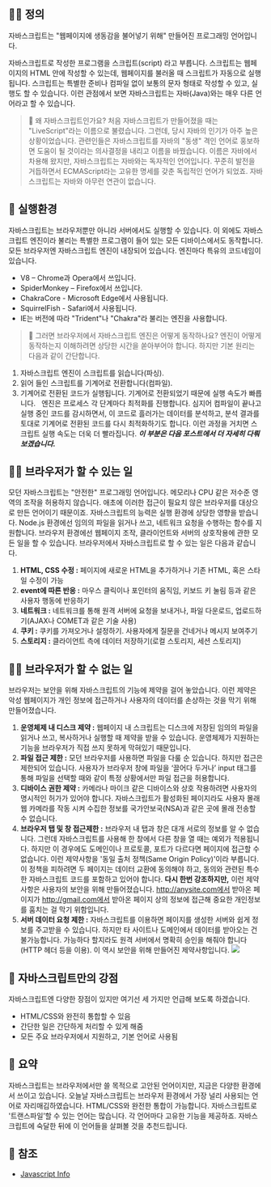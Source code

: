 ## 🙋‍♂️ 정의

자바스크립트는 "웹페이지에 생동감을 불어넣기 위해" 만들어진 프로그래밍 언어입니다.

자바스크립트로 작성한 프로그램을 스크립트(script) 라고 부릅니다. 스크립트는 웹페이지의 HTML 안에 작성할 수 있는데, 웹페이지를 불러올 때 스크립트가 자동으로 실행됩니다.
스크립트는 특별한 준비나 컴파일 없이 보통의 문자 형태로 작성할 수 있고, 실행도 할 수 있습니다.
이런 관점에서 보면 자바스크립트는 자바(Java)와는 매우 다른 언어라고 할 수 있습니다.

> 🤔 왜 자바스크립트인가요?
> 처음 자바스크립트가 만들어졌을 때는 "LiveScript"라는 이름으로 불렸습니다. 그런데, 당시 자바의 인기가 아주 높은 상황이었습니다. 관련인들은 자바스크립트를 자바의 "동생" 격인 언어로 홍보하면 도움이 될 것이라는 의사결정을 내리고 이름을 바꿨습니다.
> 이름은 자바에서 차용해 왔지만, 자바스크립트는 자바와는 독자적인 언어입니다. 꾸준히 발전을 거듭하면서 ECMAScript라는 고유한 명세를 갖춘 독립적인 언어가 되었죠. 자바스크립트는 자바와 아무런 연관이 없습니다.

## 👀 실행환경

자바스크립트는 브라우저뿐만 아니라 서버에서도 실행할 수 있습니다. 이 외에도 자바스크립트 엔진이라 불리는 특별한 프로그램이 들어 있는 모든 디바이스에서도 동작합니다.모든 브라우저엔 자바스크립트 엔진이 내장되어 있습니다.
엔진마다 특유의 코드네임이 있습니다.

-   V8 – Chrome과 Opera에서 쓰입니다.
-   SpiderMonkey – Firefox에서 쓰입니다.
-   ChakraCore - Microsoft Edge에서 사용됩니다.
-   SquirrelFish - Safari에서 사용됩니다.
-   IE는 버전에 따라 "Trident"나 "Chakra"라 불리는 엔진을 사용합니다.

> 🧐 그러면 브라우저에서 자바스크립트 엔진은 어떻게 동작하나요?
> 엔진이 어떻게 동작하는지 이해하려면 상당한 시간을 쏟아부어야 합니다. 하지만 기본 원리는 다음과 같이 간단합니다.

1. 자바스크립트 엔진이 스크립트를 읽습니다(파싱).
2. 읽어 들인 스크립트를 기계어로 전환합니다(컴파일).
3. 기계어로 전환된 코드가 실행됩니다. 기계어로 전환되었기 때문에 실행 속도가 빠릅니다.
   &nbsp;
   엔진은 프로세스 각 단계마다 최적화를 진행합니다. 심지어 컴파일이 끝나고 실행 중인 코드를 감시하면서, 이 코드로 흘러가는 데이터를 분석하고, 분석 결과를 토대로 기계어로 전환된 코드를 다시 최적화하기도 합니다. 이런 과정을 거치면 스크립트 실행 속도는 더욱 더 빨라집니다.
   _**이 부분은 다음 포스트에서 더 자세히 다뤄보겠습니다.**_

## 🙆‍♂️ 브라우저가 할 수 있는 일

모던 자바스크립트는 "안전한" 프로그래밍 언어입니다. 메모리나 CPU 같은 저수준 영역의 조작을 허용하지 않습니다. 애초에 이러한 접근이 필요치 않은 브라우저를 대상으로 만든 언어이기 때문이죠.
자바스크립트의 능력은 실행 환경에 상당한 영향을 받습니다. Node.js 환경에선 임의의 파일을 읽거나 쓰고, 네트워크 요청을 수행하는 함수를 지원합니다.
브라우저 환경에선 웹페이지 조작, 클라이언트와 서버의 상호작용에 관한 모든 일을 할 수 있습니다.
브라우저에서 자바스크립트로 할 수 있는 일은 다음과 같습니다.

1. **HTML, CSS 수정 :** 페이지에 새로운 HTML을 추가하거나 기존 HTML, 혹은 스타일 수정이 가능
2. **event에 따른 반응 :** 마우스 클릭이나 포인터의 움직임, 키보드 키 눌림 등과 같은 사용자 행동에 반응하기
3. **네트워크 :** 네트워크를 통해 원격 서버에 요청을 보내거나, 파일 다운로드, 업로드하기(AJAX나 COMET과 같은 기술 사용)
4. **쿠키 :** 쿠키를 가져오거나 설정하기. 사용자에게 질문을 건네거나 메시지 보여주기
5. **스토리지 :** 클라이언트 측에 데이터 저장하기(로컬 스토리지, 세션 스토리지)

## 🙅‍♂️ 브라우저가 할 수 없는 일

브라우저는 보안을 위해 자바스크립트의 기능에 제약을 걸어 놓았습니다. 이런 제약은 악성 웹페이지가 개인 정보에 접근하거나 사용자의 데이터를 손상하는 것을 막기 위해 만들어졌습니다.

1. **운영체제 내 디스크 제약 :** 웹페이지 내 스크립트는 디스크에 저장된 임의의 파일을 읽거나 쓰고, 복사하거나 실행할 때 제약을 받을 수 있습니다. 운영체제가 지원하는 기능을 브라우저가 직접 쓰지 못하게 막혀있기 때문입니다.
2. **파일 접근 제한 :** 모던 브라우저를 사용하면 파일을 다룰 순 있습니다. 하지만 접근은 제한되어 있습니다. 사용자가 브라우저 창에 파일을 ‘끌어다 두거나’ input 태그를 통해 파일을 선택할 때와 같이 특정 상황에서만 파일 접근을 허용합니다.
3. **디바이스 권한 제약 :** 카메라나 마이크 같은 디바이스와 상호 작용하려면 사용자의 명시적인 허가가 있어야 합니다. 자바스크립트가 활성화된 페이지라도 사용자 몰래 웹 카메라를 작동 시켜 수집한 정보를 국가안보국(NSA)과 같은 곳에 몰래 전송할 수 없습니다.
4. **브라우저 탭 및 창 접근제한 :** 브라우저 내 탭과 창은 대개 서로의 정보를 알 수 없습니다. 그런데 자바스크립트를 사용해 한 창에서 다른 창을 열 때는 예외가 적용됩니다. 하지만 이 경우에도 도메인이나 프로토콜, 포트가 다르다면 페이지에 접근할 수 없습니다. 이런 제약사항을 '동일 출처 정책(Same Origin Policy)'이라 부릅니다. 이 정책을 피하려면 두 페이지는 데이터 교환에 동의해야 하고, 동의와 관련된 특수한 자바스크립트 코드를 포함하고 있어야 합니다.
   **다시 한번 강조하지만,** 이런 제약사항은 사용자의 보안을 위해 만들어졌습니다. http://anysite.com에서 받아온 페이지가 http://gmail.com에서 받아온 페이지 상의 정보에 접근해 중요한 개인정보를 훔치는 걸 막기 위함입니다.
5. **서버 데이터 요청 제한 :** 자바스크립트를 이용하면 페이지를 생성한 서버와 쉽게 정보를 주고받을 수 있습니다. 하지만 타 사이트나 도메인에서 데이터를 받아오는 건 불가능합니다. 가능하다 할지라도 원격 서버에서 명확히 승인을 해줘야 합니다(HTTP 헤더 등을 이용). 이 역시 보안을 위해 만들어진 제약사항입니다.
   ![](https://velog.velcdn.com/images/bc-donghyuk/post/7bc2ab32-9999-4951-8cb6-ce75a15a5970/image.svg)

## 👊 자바스크립트만의 강점

자바스크립트엔 다양한 장점이 있지만 여기선 세 가지만 언급해 보도록 하겠습니다.

-   HTML/CSS와 완전히 통합할 수 있음
-   간단한 일은 간단하게 처리할 수 있게 해줌
-   모든 주요 브라우저에서 지원하고, 기본 언어로 사용됨

## 🙏 요약

자바스크립트는 브라우저에서만 쓸 목적으로 고안된 언어이지만, 지금은 다양한 환경에서 쓰이고 있습니다.
오늘날 자바스크립트는 브라우저 환경에서 가장 널리 사용되는 언어로 자리매김하였습니다. HTML/CSS와 완전한 통합이 가능합니다.
자바스크립트로 '트랜스파일’할 수 있는 언어는 많습니다. 각 언어마다 고유한 기능을 제공하죠. 자바스크립트에 숙달한 뒤에 이 언어들을 살펴볼 것을 추천드립니다.

## 🫡 참조

-   [Javascript Info](https://ko.javascript.info/intro)
